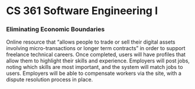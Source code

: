 CS 361 Software Engineering I
=====

<h3>Eliminating Economic Boundaries</h3>

Online resource that “allows people to trade or sell their digital assets involving micro-transactions or longer term contracts” in order to support freelance technical careers. Once completed, users will have profiles that allow them to highlight their skills and experience. Employers will post jobs, noting which skills are most important, and the system will match jobs to users. Employers will be able to compensate workers via the site, with a dispute resolution process in place.
